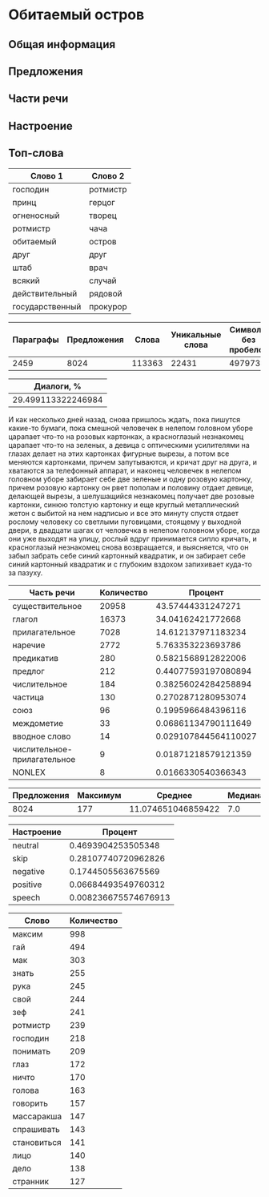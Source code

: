# Обитаемый остров

## Общая информация

## Предложения

## Части речи

## Настроение

## Топ-слова

| Слово 1         | Слово 2  | 
|-----------------|----------| 
| господин        | ротмистр | 
| принц           | герцог   | 
| огненосный      | творец   | 
| ротмистр        | чача     | 
| обитаемый       | остров   | 
| друг            | друг     | 
| штаб            | врач     | 
| всякий          | случай   | 
| действительный  | рядовой  | 
| государственный | прокурор | 


| Параграфы | Предложения | Слова  | Уникальные слова | Символы без пробелов | Всего символов | 
|-----------|-------------|--------|------------------|----------------------|----------------| 
| 2459      | 8024        | 113363 | 22431            | 497973               | 584679         | 


| Диалоги, %         | 
|--------------------| 
| 29.499113322246984 | 


И как несколько дней назад, снова пришлось ждать, пока пишутся какие-то бумаги, пока смешной человечек в нелепом головном уборе царапает что-то на розовых картонках, а красноглазый незнакомец царапает что-то на зеленых, а девица с оптическими усилителями на глазах делает на этих картонках фигурные вырезы, а потом все меняются картонками, причем запутываются, и кричат друг на друга, и хватаются за телефонный аппарат, и наконец человечек в нелепом головном уборе забирает себе две зеленые и одну розовую картонку, причем розовую картонку он рвет пополам и половину отдает девице, делающей вырезы, а шелушащийся незнакомец получает две розовые картонки, синюю толстую картонку и еще круглый металлический жетон с выбитой на нем надписью и все это минуту спустя отдает рослому человеку со светлыми пуговицами, стоящему у выходной двери, в двадцати шагах от человечка в нелепом головном уборе, когда они уже выходят на улицу, рослый вдруг принимается сипло кричать, и красноглазый незнакомец снова возвращается, и выясняется, что он забыл забрать себе синий картонный квадратик, и он забирает себе синий картонный квадратик и с глубоким вздохом запихивает куда-то за пазуху.


| Часть речи                  | Количество | Процент              | 
|-----------------------------|------------|----------------------| 
| существительное             | 20958      | 43.57444331247271    | 
| глагол                      | 16373      | 34.04162421772668    | 
| прилагательное              | 7028       | 14.612137971183234   | 
| наречие                     | 2772       | 5.763353223693786    | 
| предикатив                  | 280        | 0.5821568912822006   | 
| предлог                     | 212        | 0.44077593197080894  | 
| числительное                | 184        | 0.38256024284258894  | 
| частица                     | 130        | 0.2702871280953074   | 
| союз                        | 96         | 0.1995966484396116   | 
| междометие                  | 33         | 0.06861134790111649  | 
| вводное слово               | 14         | 0.029107844564110027 | 
| числительное-прилагательное | 9          | 0.01871218579121359  | 
| NONLEX                      | 8          | 0.0166330540366343   | 


| Предложения | Максимум | Среднее            | Медиана | Мода | 
|-------------|----------|--------------------|---------|------| 
| 8024        | 177      | 11.074651046859422 | 7.0     | 4    | 


| Настроение | Процент              | 
|------------|----------------------| 
| neutral    | 0.4693904253505348   | 
| skip       | 0.28107740720962826  | 
| negative   | 0.1744505563675569   | 
| positive   | 0.06684493549760312  | 
| speech     | 0.008236675574676913 | 


| Слово       | Количество | 
|-------------|------------| 
| максим      | 998        | 
| гай         | 494        | 
| мак         | 303        | 
| знать       | 255        | 
| рука        | 245        | 
| свой        | 244        | 
| зеф         | 241        | 
| ротмистр    | 239        | 
| господин    | 218        | 
| понимать    | 209        | 
| глаз        | 172        | 
| ничто       | 170        | 
| голова      | 163        | 
| говорить    | 157        | 
| массаракша  | 147        | 
| спрашивать  | 143        | 
| становиться | 141        | 
| лицо        | 140        | 
| дело        | 138        | 
| странник    | 127        | 
